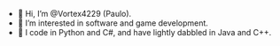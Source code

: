 - 👋 Hi, I’m @Vortex4229 (Paulo).
- 👀 I’m interested in software and game development.
- 🌱 I code in Python and C#, and have lightly dabbled in Java and C++.
<!---
Vortex4229/Vortex4229 is a ✨ special ✨ repository because its `README.md` (this file) appears on your GitHub profile.
You can click the Preview link to take a look at your changes.
--->
